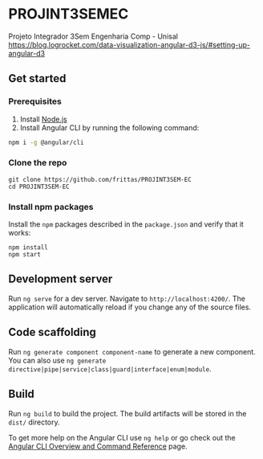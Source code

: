 # PROJINT3SEMEC

Projeto Integrador 3Sem Engenharia Comp - Unisal  
https://blog.logrocket.com/data-visualization-angular-d3-js/#setting-up-angular-d3


## Get started


### Prerequisites

1. Install [Node.js](https://nodejs.org)
2. Install Angular CLI by running the following command:
  ```bash
  npm i -g @angular/cli
  ```

### Clone the repo

```shell
git clone https://github.com/frittas/PROJINT3SEM-EC
cd PROJINT3SEM-EC
```

### Install npm packages

Install the `npm` packages described in the `package.json` and verify that it works:

```shell
npm install
npm start
```


## Development server

Run `ng serve` for a dev server. Navigate to `http://localhost:4200/`. The application will automatically reload if you change any of the source files.

## Code scaffolding

Run `ng generate component component-name` to generate a new component. You can also use `ng generate directive|pipe|service|class|guard|interface|enum|module`.

## Build

Run `ng build` to build the project. The build artifacts will be stored in the `dist/` directory.

To get more help on the Angular CLI use `ng help` or go check out the [Angular CLI Overview and Command Reference](https://angular.io/cli) page.
